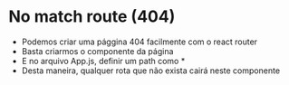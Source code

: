 # No match route (404)
- Podemos criar uma pággina 404 facilmente com o react router
- Basta criarmos o componente da página
- E no arquivo App.js, definir um path como *
- Desta maneira, qualquer rota que não exista cairá neste componente